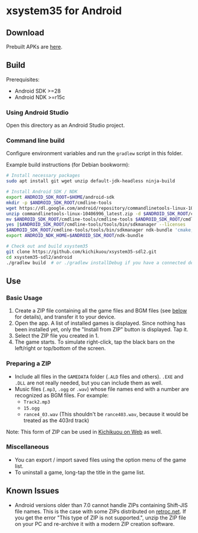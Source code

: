# xsystem35 for Android

## Download
Prebuilt APKs are [here](https://github.com/kichikuou/xsystem35-sdl2/releases).

## Build
Prerequisites:
- Android SDK >=28
- Android NDK >=r15c

### Using Android Studio
Open this directory as an Android Studio project.

### Command line build
Configure environment variables and run the `gradlew` script in this folder.

Example build instructions (for Debian bookworm):
```sh
# Install necessary packages
sudo apt install git wget unzip default-jdk-headless ninja-build

# Install Android SDK / NDK
export ANDROID_SDK_ROOT=$HOME/android-sdk
mkdir -p $ANDROID_SDK_ROOT/cmdline-tools
wget https://dl.google.com/android/repository/commandlinetools-linux-10406996_latest.zip
unzip commandlinetools-linux-10406996_latest.zip -d $ANDROID_SDK_ROOT/cmdline-tools
mv $ANDROID_SDK_ROOT/cmdline-tools/cmdline-tools $ANDROID_SDK_ROOT/cmdline-tools/tools
yes |$ANDROID_SDK_ROOT/cmdline-tools/tools/bin/sdkmanager --licenses
$ANDROID_SDK_ROOT/cmdline-tools/tools/bin/sdkmanager ndk-bundle 'cmake;3.22.1'
export ANDROID_NDK_HOME=$ANDROID_SDK_ROOT/ndk-bundle

# Check out and build xsystem35
git clone https://github.com/kichikuou/xsystem35-sdl2.git
cd xsystem35-sdl2/android
./gradlew build  # or ./gradlew installDebug if you have a connected device
```

## Use
### Basic Usage
1. Create a ZIP file containing all the game files and BGM files (see [below](#preparing-a-zip) for details), and transfer it to your device.
2. Open the app. A list of installed games is displayed. Since nothing has been installed yet, only the "Install from ZIP" button is displayed. Tap it.
3. Select the ZIP file you created in 1.
4. The game starts. To simulate right-click, tap the black bars on the left/right or top/bottom of the screen.

### Preparing a ZIP
- Include all files in the `GAMEDATA` folder (`.ALD` files and others). `.EXE` and `.DLL` are not really needed, but you can include them as well.
- Music files (`.mp3`, `.ogg` or `.wav`) whose file names end with a number are recognized as BGM files. For example:
  - `Track2.mp3`
  - `15.ogg`
  - `rance4_03.wav` (This shouldn't be `rance403.wav`, because it would be treated as the 403rd track)

Note: This form of ZIP can be used in [Kichikuou on Web](http://kichikuou.github.io/web/) as well.

### Miscellaneous
- You can export / import saved files using the option menu of the game list.
- To uninstall a game, long-tap the title in the game list.

## Known Issues
- Android versions older than 7.0 cannot handle ZIPs containing Shift-JIS file names. This is the case with some ZIPs distributed on [retroc.net](http://retropc.net/alice/). If you get the error "This type of ZIP is not supported.", unzip the ZIP file on your PC and re-archive it with a modern ZIP creation software.
